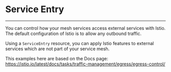 
# Service Entry
---

You can control how your mesh services access external services with Istio.
The default configuration of Istio is to allow any outbound traffic.

Using a `ServiceEntry` resource, you can apply Istio features to external services
which are not part of your service mesh.

This examples here are based on the Docs page:
https://istio.io/latest/docs/tasks/traffic-management/egress/egress-control/


